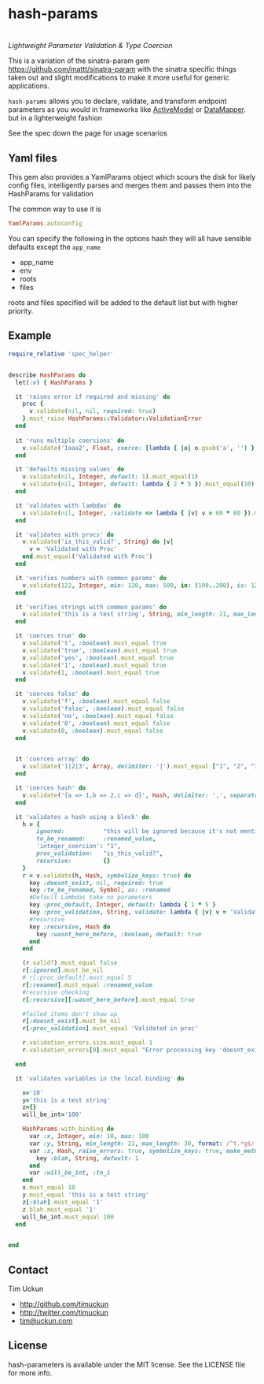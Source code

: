 # hash-params
#
_Lightweight Parameter Validation & Type Coercion_

This is a variation of the sinatra-param gem  https://github.com/mattt/sinatra-param
with the sinatra specific things taken out and slight modifications to make it more useful for generic applications.

`hash-params` allows you to declare, validate, and transform endpoint parameters as you would in frameworks like [ActiveModel](http://rubydoc.info/gems/activemodel/3.2.3/frames) or [DataMapper](http://datamapper.org/). but in a lighterweight fashion

 See the spec down the page for usage scenarios


## Yaml files

This gem also provides a YamlParams object which scours the disk for likely config files, intelligently parses and merges them
   and passes them into the HashParams for validation 
 
 The common way to use it is 
 ```ruby
 YamlParams.autoconfig
 ```
 
   You can specify the following in the options hash they will all have sensible defaults except the ```app_name```

   - app_name
   - env
   - roots
   - files
   
   roots and files specified will be added to the default list but with higher priority.
   
## Example

``` ruby
require_relative 'spec_helper'


describe HashParams do
  let(:v) { HashParams }

  it 'raises error if required and missing' do
    proc {
      v.validate(nil, nil, required: true)
    }.must_raise HashParams::Validator::ValidationError
  end
  
  it 'runs multiple coersions' do
    v.validate('1aaa2', Float, coerce: [lambda { |o| o.gsub('a', '') }, :to_i]).must_equal(12.0)
  end

  it 'defaults missing values' do
    v.validate(nil, Integer, default: 1).must_equal(1)
    v.validate(nil, Integer, default: lambda { 2 * 5 }).must_equal(10)
  end

  it 'validates with lambdas' do
    v.validate(nil, Integer, :validate => lambda { |v| v = 60 * 60 }).must_equal(60 * 60)
  end

  it 'validates with procs' do
    v.validate('is_this_valid?', String) do |v|
      v = 'Validated with Proc'
    end.must_equal('Validated with Proc')
  end

  it 'verifies numbers with common params' do
    v.validate(122, Integer, min: 120, max: 500, in: (100..200), is: 122).must_equal(122)
  end

  it 'verifies strings with common params' do
    v.validate('this is a test string', String, min_length: 21, max_length: 30, format: /^t.*g$/).must_equal 'this is a test string'
  end

  it 'coerces true' do
    v.validate('t', :boolean).must_equal true
    v.validate('true', :boolean).must_equal true
    v.validate('yes', :boolean).must_equal true
    v.validate('1', :boolean).must_equal true
    v.validate(1, :boolean).must_equal true
  end

  it 'coerces false' do
    v.validate('f', :boolean).must_equal false
    v.validate('false', :boolean).must_equal false
    v.validate('no', :boolean).must_equal false
    v.validate('0', :boolean).must_equal false
    v.validate(0, :boolean).must_equal false
  end


  it 'coerces array' do
    v.validate('1|2|3', Array, delimiter: '|').must_equal ["1", "2", "3"]
  end

  it 'coerces hash' do
    v.validate('{a => 1,b => 2,c => d}', Hash, delimiter: ',', separator: '=>').must_equal({"a" => "1", "b" => "2", "c" => "d"})
  end

  it 'validates a hash using a block' do
    h = {
        ignored:           "this will be ignored because it's not mentioned",
        to_be_renamed:     :renamed_value,
        'integer_coercion': "1",
        proc_validation:   "is_this_valid?",
        recursive:         {}
    }
    r = v.validate(h, Hash, symbolize_keys: true) do
      key :doesnt_exist, nil, required: true
      key :to_be_renamed, Symbol, as: :renamed
      #Default Lambdas take no parameters
      key :proc_default, Integer, default: lambda { 1 * 5 }
      key :proc_validation, String, validate: lambda { |v| v = 'Validated in proc' }
      #recursive
      key :recursive, Hash do
        key :wasnt_here_before, :boolean, default: true
      end
    end

    (r.valid?).must_equal false
    r[:ignored].must_be_nil
    # r[:proc_default].must_equal 5
    r[:renamed].must_equal :renamed_value
    #recursive checking
    r[:recursive][:wasnt_here_before].must_equal true

    #failed items don't show up
    r[:doesnt_exist].must_be_nil
    r[:proc_validation].must_equal 'Validated in proc'

    r.validation_errors.size.must_equal 1
    r.validation_errors[0].must_equal "Error processing key 'doesnt_exist': Required Parameter missing and has no default specified"

  end

  it 'validates variables in the local binding' do

    x='10'
    y='this is a test string'
    z={}
    will_be_int='100'

    HashParams.with_binding do
      var :x, Integer, min: 10, max: 100
      var :y, String, min_length: 21, max_length: 30, format: /^t.*g$/
      var :z, Hash, raise_errors: true, symbolize_keys: true, make_methods: true do
        key :blah, String, default: 1
      end
      var :will_be_int, :to_i
    end
    x.must_equal 10
    y.must_equal 'this is a test string'
    z[:blah].must_equal '1'
    z.blah.must_equal '1'
    will_be_int.must_equal 100
  end


end


```




## Contact

Tim Uckun

- http://github.com/timuckun
- http://twitter.com/timuckun
- tim@uckun.com

## License

hash-parameters is available under the MIT license. See the LICENSE file for more info.

